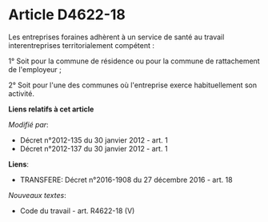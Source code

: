 # Article D4622-18

Les entreprises foraines adhèrent à un service de santé au travail  interentreprises territorialement compétent : 

1° Soit pour  la commune de résidence ou pour la commune de rattachement de l'employeur ;  

2° Soit pour l'une des communes où l'entreprise exerce  habituellement son activité.

**Liens relatifs à cet article**

_Modifié par_:

  - Décret n°2012-135 du 30 janvier 2012 - art. 1
  - Décret n°2012-137 du 30 janvier 2012 - art. 1

**Liens**:

  - TRANSFERE: Décret n°2016-1908 du 27 décembre 2016 - art. 18

_Nouveaux textes_:

  - Code du travail - art. R4622-18 (V)

